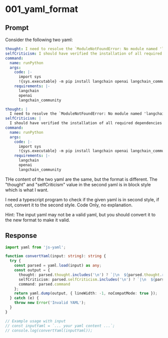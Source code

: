 # 001_yaml_format

## Prompt

Consider the following two yaml:

```yaml
thought: I need to resolve the `ModuleNotFoundError: No module named 'langchain_community'` error by ensuring that all necessary dependencies are correctly installed.
selfCriticism: I should have verified the installation of all required dependencies before running the code.
command:
  name: runPython
  args:
    code: |-
      import sys
      !{sys.executable} -m pip install langchain openai langchain_community
    requirements: |-
      langchain
      openai
      langchain_community
```

```yaml
thought: |
  I need to resolve the `ModuleNotFoundError: No module named 'langchain_community'` error by ensuring that all necessary dependencies are correctly installed.
selfCriticism: |
  I should have verified the installation of all required dependencies before running the code.
command:
  name: runPython
  args:
    code: |-
      import sys
      !{sys.executable} -m pip install langchain openai langchain_community
    requirements: |-
      langchain
      openai
      langchain_community
```

THe content of the two yaml are the same, but the format is different. The "thought" and "selfCriticism" value in the second yaml is in block style which is what I want. 

I need a typescript program to check if the given yaml is in second style, if not, convert it to the second style. Code Only, no explanation.

Hint: The input yaml may not be a valid yaml, but you should convert it to the new format to make it valid.

## Response

```typescript
import yaml from 'js-yaml';

function convertYaml(input: string): string {
  try {
    const parsed = yaml.load(input) as any;
    const output = {
      thought: parsed.thought.includes('\n') ? `|\n  ${parsed.thought.replace(/\n/g, '\n  ')}` : parsed.thought,
      selfCriticism: parsed.selfCriticism.includes('\n') ? `|\n  ${parsed.selfCriticism.replace(/\n/g, '\n  ')}` : parsed.selfCriticism,
      command: parsed.command
    };
    return yaml.dump(output, { lineWidth: -1, noCompatMode: true });
  } catch (e) {
    throw new Error('Invalid YAML');
  }
}

// Example usage with input
// const inputYaml = `... your yaml content ...`;
// console.log(convertYaml(inputYaml));
```

